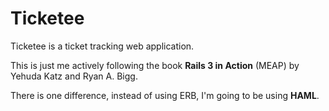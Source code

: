 # Ticketee

Ticketee is a ticket tracking web application.

This is just me actively following the book **Rails 3 in Action** (MEAP) by Yehuda Katz and Ryan A. Bigg.

There is one difference, instead of using ERB, I'm going to be using **HAML**.
